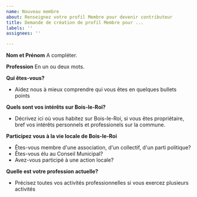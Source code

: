 ```yaml
---
name: Nouveau membre
about: Renseignez votre profil Membre pour devenir contributeur
title: Demande de création de profil Membre pour ...
labels: ''
assignees: ''

---
```


**Nom et Prénom**
A compléter.

**Profession**
En un ou deux mots.

**Qui êtes-vous?**
- Aidez nous à mieux comprendre qui vous êtes en quelques bullets points

**Quels sont vos intérêts sur Bois-le-Roi?**
- Décrivez ici où vous habitez sur Bois-le-Roi, si vous êtes propriétaire, bref vos intérêts personnels et professionels sur la commune.

**Participez vous à la vie locale de Bois-le-Roi**
- Êtes-vous membre d'une association, d'un collectif, d'un parti politique? 
- Êtes-vous élu au Conseil Municipal? 
- Avez-vous participé à une action locale?

**Quelle est votre profession actuelle?**

- Précisez toutes vos activités professionnelles si vous exercez plusieurs activités

